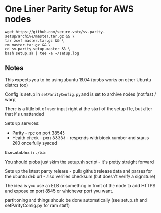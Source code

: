 # One Liner Parity Setup for AWS nodes

```
wget https://github.com/secure-vote/sv-parity-setup/archive/master.tar.gz && \
tar zxvf master.tar.gz && \
rm master.tar.gz && \
cd sv-parity-setup-master && \
bash setup.sh | tee -a ~/setup.log
```

## Notes

This expects you to be using ubuntu 16.04 (probs works on other Ubuntu distros too)

Config is setup in `setParityConfig.py` and is set to archive nodes (not fast / warp)

There is a little bit of user input right at the start of the setup file, but after that it's unattended

Sets up services:

* Parity - rpc on port 38545
* Health check - port 33333 - responds with block number and status 200 once fully synced

Executables in `./bin`

You should probs just skim the setup.sh script - it's pretty straight forward

Sets up the latest parity release - pulls github release data and parses for the ubuntu deb url - also verifies checksum (but doesn't verify a signature)

The idea is you use an ELB or something in front of the node to add HTTPS and expose on port 8545 or whichever port you want.

partitioning and things should be done automatically (see setup.sh and setParityConfig.py for ram stuff)
